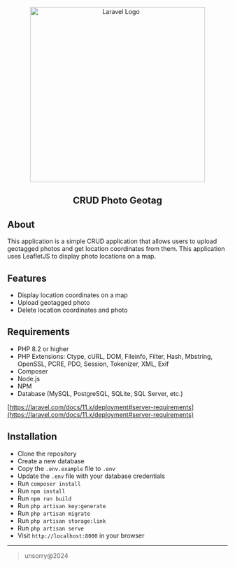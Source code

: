 <p align="center"><a href="https://laravel.com" target="_blank"><img src="https://raw.githubusercontent.com/laravel/art/master/logo-lockup/5%20SVG/2%20CMYK/1%20Full%20Color/laravel-logolockup-cmyk-red.svg" width="400" alt="Laravel Logo"></a><h2 align="center">CRUD Photo Geotag</h2></p>

## About

This application is a simple CRUD application that allows users to upload geotagged photos and get location coordinates from them. This application uses LeafletJS to display photo locations on a map.

## Features

- Display location coordinates on a map
- Upload geotagged photo
- Delete location coordinates and photo

## Requirements

- PHP 8.2 or higher
- PHP Extensions: Ctype, cURL, DOM, Fileinfo, Filter, Hash, Mbstring, OpenSSL, PCRE, PDO, Session, Tokenizer, XML, Exif
- Composer
- Node.js
- NPM
- Database (MySQL, PostgreSQL, SQLite, SQL Server, etc.)

[https://laravel.com/docs/11.x/deployment#server-requirements](https://laravel.com/docs/11.x/deployment#server-requirements)

## Installation

- Clone the repository
- Create a new database
- Copy the `.env.example` file to `.env`
- Update the `.env` file with your database credentials
- Run `composer install`
- Run `npm install`
- Run `npm run build`
- Run `php artisan key:generate`
- Run `php artisan migrate`
- Run `php artisan storage:link`
- Run `php artisan serve`
- Visit `http://localhost:8000` in your browser

___
> unsorry@2024
